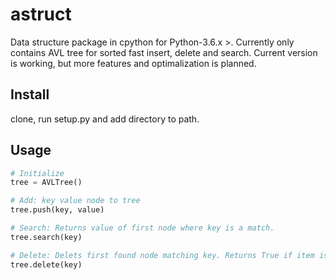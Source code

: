 # astruct
Data structure package in cpython for Python-3.6.x >. Currently only contains AVL tree for sorted
 fast insert, delete and search. Current version is working, but more features and optimalization is planned. 

## Install

clone, run setup.py and add directory to path.


## Usage


```python
# Initialize
tree = AVLTree()

# Add: key value node to tree
tree.push(key, value)

# Search: Returns value of first node where key is a match.
tree.search(key)

# Delete: Delets first found node matching key. Returns True if item is deleted, False if key is not found
tree.delete(key)


```

